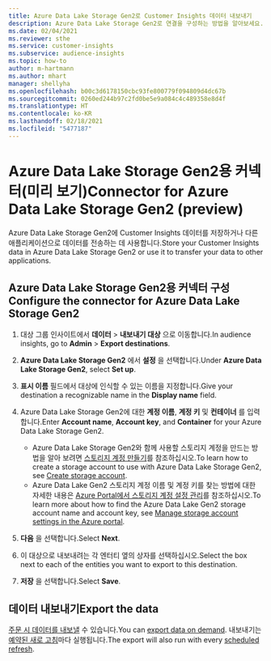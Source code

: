 ```yaml
---
title: Azure Data Lake Storage Gen2로 Customer Insights 데이터 내보내기
description: Azure Data Lake Storage Gen2로 연결을 구성하는 방법을 알아보세요.
ms.date: 02/04/2021
ms.reviewer: sthe
ms.service: customer-insights
ms.subservice: audience-insights
ms.topic: how-to
author: m-hartmann
ms.author: mhart
manager: shellyha
ms.openlocfilehash: b00c3d6178150cbc93fe800779f094809d4dc67b
ms.sourcegitcommit: 0260ed244b97c2fd0be5e9a084c4c489358e8d4f
ms.translationtype: HT
ms.contentlocale: ko-KR
ms.lasthandoff: 02/18/2021
ms.locfileid: "5477187"
---
```

# <a name="connector-for-azure-data-lake-storage-gen2-preview"></a><span data-ttu-id="7e17f-103">Azure Data Lake Storage Gen2용 커넥터(미리 보기)</span><span class="sxs-lookup"><span data-stu-id="7e17f-103">Connector for Azure Data Lake Storage Gen2 (preview)</span></span>

<span data-ttu-id="7e17f-104">Azure Data Lake Storage Gen2에 Customer Insights 데이터를 저장하거나 다른 애플리케이션으로 데이터를 전송하는 데 사용합니다.</span><span class="sxs-lookup"><span data-stu-id="7e17f-104">Store your Customer Insights data in Azure Data Lake Storage Gen2 or use it to transfer your data to other applications.</span></span>

## <a name="configure-the-connector-for-azure-data-lake-storage-gen2"></a><span data-ttu-id="7e17f-105">Azure Data Lake Storage Gen2용 커넥터 구성</span><span class="sxs-lookup"><span data-stu-id="7e17f-105">Configure the connector for Azure Data Lake Storage Gen2</span></span>

1. <span data-ttu-id="7e17f-106">대상 그룹 인사이트에서 **데이터** > **내보내기 대상** 으로 이동합니다.</span><span class="sxs-lookup"><span data-stu-id="7e17f-106">In audience insights, go to **Admin** > **Export destinations**.</span></span>

1. <span data-ttu-id="7e17f-107">**Azure Data Lake Storage Gen2** 에서 **설정** 을 선택합니다.</span><span class="sxs-lookup"><span data-stu-id="7e17f-107">Under **Azure Data Lake Storage Gen2**, select **Set up**.</span></span>

1. <span data-ttu-id="7e17f-108">**표시 이름** 필드에서 대상에 인식할 수 있는 이름을 지정합니다.</span><span class="sxs-lookup"><span data-stu-id="7e17f-108">Give your destination a recognizable name in the **Display name** field.</span></span>

1. <span data-ttu-id="7e17f-109">Azure Data Lake Storage Gen2에 대한 **계정 이름**, **계정 키** 및 **컨테이너** 를 입력합니다.</span><span class="sxs-lookup"><span data-stu-id="7e17f-109">Enter **Account name**, **Account key**, and **Container** for your Azure Data Lake Storage Gen2.</span></span>
    - <span data-ttu-id="7e17f-110">Azure Data Lake Storage Gen2와 함께 사용할 스토리지 계정을 만드는 방법을 알아 보려면 [스토리지 계정 만들기](https://docs.microsoft.com/azure/storage/blobs/create-data-lake-storage-account)를 참조하십시오.</span><span class="sxs-lookup"><span data-stu-id="7e17f-110">To learn how to create a storage account to use with Azure Data Lake Storage Gen2, see [Create storage account](https://docs.microsoft.com/azure/storage/blobs/create-data-lake-storage-account).</span></span> 
    - <span data-ttu-id="7e17f-111">Azure Data Lake Gen2 스토리지 계정 이름 및 계정 키를 찾는 방법에 대한 자세한 내용은 [Azure Portal에서 스토리지 계정 설정 관리](https://docs.microsoft.com/azure/storage/common/storage-account-manage)를 참조하십시오.</span><span class="sxs-lookup"><span data-stu-id="7e17f-111">To learn more about how to find the Azure Data Lake Gen2 storage account name and account key, see [Manage storage account settings in the Azure portal](https://docs.microsoft.com/azure/storage/common/storage-account-manage).</span></span>

1. <span data-ttu-id="7e17f-112">**다음** 을 선택합니다.</span><span class="sxs-lookup"><span data-stu-id="7e17f-112">Select **Next**.</span></span>

1. <span data-ttu-id="7e17f-113">이 대상으로 내보내려는 각 엔터티 옆의 상자를 선택하십시오.</span><span class="sxs-lookup"><span data-stu-id="7e17f-113">Select the box next to each of the entities you want to export to this destination.</span></span>

1. <span data-ttu-id="7e17f-114">**저장** 을 선택합니다.</span><span class="sxs-lookup"><span data-stu-id="7e17f-114">Select **Save**.</span></span>

## <a name="export-the-data"></a><span data-ttu-id="7e17f-115">데이터 내보내기</span><span class="sxs-lookup"><span data-stu-id="7e17f-115">Export the data</span></span>

<span data-ttu-id="7e17f-116">[주문 시 데이터를 내보낼](export-destinations.md#export-data-on-demand) 수 있습니다.</span><span class="sxs-lookup"><span data-stu-id="7e17f-116">You can [export data on demand](export-destinations.md#export-data-on-demand).</span></span> <span data-ttu-id="7e17f-117">내보내기는 [예약된 새로 고침](system.md#schedule-tab)마다 실행됩니다.</span><span class="sxs-lookup"><span data-stu-id="7e17f-117">The export will also run with every [scheduled refresh](system.md#schedule-tab).</span></span>

